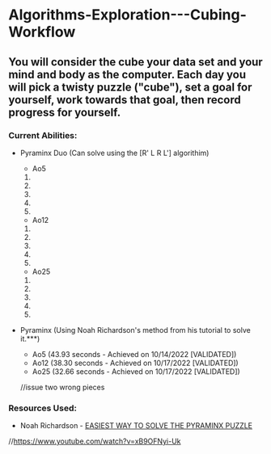 # Algorithms-Exploration---Cubing-Workflow
## You will consider the cube your data set and your mind and body as the computer. Each day you will pick a twisty puzzle ("cube"), set a goal for yourself, work towards that goal, then record progress for yourself.

### __Current Abilities:__
- Pyraminx Duo (Can solve using the [R' L R L'] algorithim)
  + Ao5
  1.
  2.
  3.
  4.
  5.
  
  + Ao12
  1.
  2.
  3.
  4.
  5.
  
  + Ao25
  1.
  2.
  3.
  4.
  5.
  
- Pyraminx (Using Noah Richardson's method from his tutorial to solve it.***)
  + Ao5 (43.93 seconds - Achieved on 10/14/2022 [VALIDATED])
  + Ao12 (38.30 seconds - Achieved on 10/17/2022 [VALIDATED])
  + Ao25 (32.66 seconds - Achieved on 10/17/2022 [VALIDATED])
  
  //issue two wrong pieces
  

### __Resources Used:__
- Noah Richardson - [EASIEST WAY TO SOLVE THE PYRAMINX PUZZLE](https://www.youtube.com/watch?v=2H0FUvaaUsI)

//https://www.youtube.com/watch?v=xB9OFNyi-Uk
